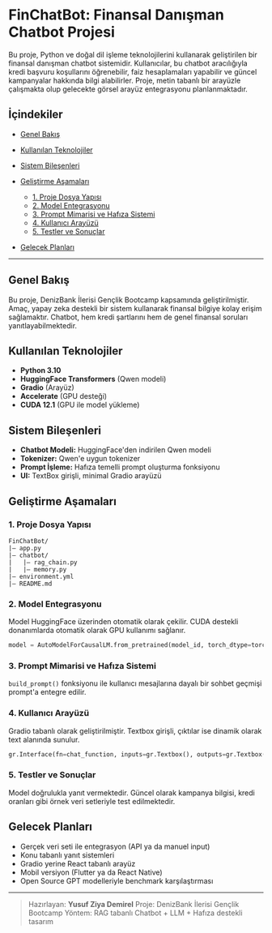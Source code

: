 # FinChatBot: Finansal Danışman Chatbot Projesi

Bu proje, Python ve doğal dil işleme teknolojilerini kullanarak geliştirilen bir finansal danışman chatbot sistemidir. Kullanıcılar, bu chatbot aracılığıyla kredi başvuru koşullarını öğrenebilir, faiz hesaplamaları yapabilir ve güncel kampanyalar hakkında bilgi alabilirler. Proje, metin tabanlı bir arayüzle çalışmakta olup gelecekte görsel arayüz entegrasyonu planlanmaktadır.

## İçindekiler

* [Genel Bakış](#genel-bakış)
* [Kullanılan Teknolojiler](#kullanılan-teknolojiler)
* [Sistem Bileşenleri](#sistem-bileşenleri)
* [Geliştirme Aşamaları](#geliştirme-aşamaları)

  * [1. Proje Dosya Yapısı](#1-proje-dosya-yapısı)
  * [2. Model Entegrasyonu](#2-model-entegrasyonu)
  * [3. Prompt Mimarisi ve Hafıza Sistemi](#3-prompt-mimarisi-ve-hafıza-sistemi)
  * [4. Kullanıcı Arayüzü](#4-kullanıcı-arayüzü)
  * [5. Testler ve Sonuçlar](#5-testler-ve-sonuçlar)
* [Gelecek Planları](#gelecek-planları)

---

## Genel Bakış

Bu proje, DenizBank İlerisi Gençlik Bootcamp kapsamında geliştirilmiştir. Amaç, yapay zeka destekli bir sistem kullanarak finansal bilgiye kolay erişim sağlamaktır. Chatbot, hem kredi şartlarını hem de genel finansal soruları yanıtlayabilmektedir.

## Kullanılan Teknolojiler

* **Python 3.10**
* **HuggingFace Transformers** (Qwen modeli)
* **Gradio** (Arayüz)
* **Accelerate** (GPU desteği)
* **CUDA 12.1** (GPU ile model yükleme)

## Sistem Bileşenleri

* **Chatbot Modeli:** HuggingFace'den indirilen Qwen modeli
* **Tokenizer:** Qwen'e uygun tokenizer
* **Prompt İşleme:** Hafıza temelli prompt oluşturma fonksiyonu
* **UI:** TextBox girişli, minimal Gradio arayüzü

## Geliştirme Aşamaları

### 1. Proje Dosya Yapısı

```
FinChatBot/
|— app.py
|— chatbot/
|   |— rag_chain.py
|   |— memory.py
|— environment.yml
|— README.md
```

### 2. Model Entegrasyonu

Model HuggingFace üzerinden otomatik olarak çekilir. CUDA destekli donanımlarda otomatik olarak GPU kullanımı sağlanır.

```python
model = AutoModelForCausalLM.from_pretrained(model_id, torch_dtype=torch.float16, device_map="auto")
```

### 3. Prompt Mimarisi ve Hafıza Sistemi

`build_prompt()` fonksiyonu ile kullanıcı mesajlarına dayalı bir sohbet geçmişi prompt'a entegre edilir.

### 4. Kullanıcı Arayüzü

Gradio tabanlı olarak geliştirilmiştir. Textbox girişli, çıktılar ise dinamik olarak text alanında sunulur.

```python
gr.Interface(fn=chat_function, inputs=gr.Textbox(), outputs=gr.Textbox()).launch()
```

### 5. Testler ve Sonuçlar

Model doğrulukla yanıt vermektedir. Güncel olarak kampanya bilgisi, kredi oranları gibi örnek veri setleriyle test edilmektedir.

## Gelecek Planları

* Gerçek veri seti ile entegrasyon (API ya da manuel input)
* Konu tabanlı yanıt sistemleri
* Gradio yerine React tabanlı arayüz
* Mobil versiyon (Flutter ya da React Native)
* Open Source GPT modelleriyle benchmark karşılaştırması

---

> Hazırlayan: **Yusuf Ziya Demirel**
> Proje: DenizBank İlerisi Gençlik Bootcamp
> Yöntem: RAG tabanlı Chatbot + LLM + Hafıza destekli tasarım
